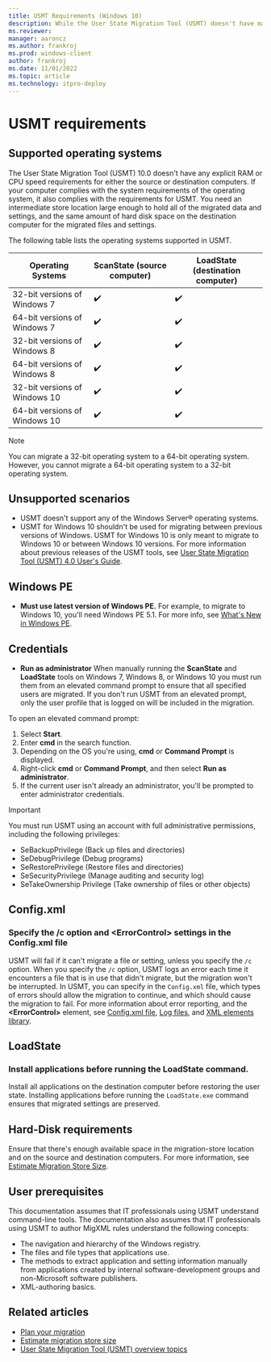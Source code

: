 ```yaml
---
title: USMT Requirements (Windows 10)
description: While the User State Migration Tool (USMT) doesn't have many requirements, these tips and tricks can help smooth the migration process.
ms.reviewer: 
manager: aaroncz
ms.author: frankroj
ms.prod: windows-client
author: frankroj
ms.date: 11/01/2022
ms.topic: article
ms.technology: itpro-deploy
---
```


# USMT requirements

## Supported operating systems

The User State Migration Tool (USMT) 10.0 doesn't have any explicit RAM or CPU speed requirements for either the source or destination computers. If your computer complies with the system requirements of the operating system, it also complies with the requirements for USMT. You need an intermediate store location large enough to hold all of the migrated data and settings, and the same amount of hard disk space on the destination computer for the migrated files and settings.

The following table lists the operating systems supported in USMT.

|Operating Systems|ScanState (source computer)|LoadState (destination computer)|
|--- |--- |--- |
|32-bit versions of Windows 7|✔️|✔️|
|64-bit versions of Windows 7|✔️|✔️|
|32-bit versions of Windows 8|✔️|✔️|
|64-bit versions of Windows 8|✔️|✔️|
|32-bit versions of Windows 10|✔️|✔️|
|64-bit versions of Windows 10|✔️|✔️|

> [!NOTE]
> You can migrate a 32-bit operating system to a 64-bit operating system. However, you cannot migrate a 64-bit operating system to a 32-bit operating system.

## Unsupported scenarios

- USMT doesn't support any of the Windows Server® operating systems.
- USMT for Windows 10 shouldn't be used for migrating between previous versions of Windows. USMT for Windows 10 is only meant to migrate to Windows 10 or between Windows 10 versions. For more information about previous releases of the USMT tools, see [User State Migration Tool (USMT) 4.0 User's Guide](/previous-versions/windows/server/dd560801(v=ws.10)).

## Windows PE

- **Must use latest version of Windows PE.** For example, to migrate to Windows 10, you'll need Windows PE 5.1. For more info, see [What's New in Windows PE](/windows-hardware/manufacture/desktop/whats-new-in-windows-pe-s14).

## Credentials

- **Run as administrator**
    When manually running the **ScanState** and **LoadState** tools on Windows 7, Windows 8, or Windows 10 you must run them from an elevated command prompt to ensure that all specified users are migrated. If you don't run USMT from an elevated prompt, only the user profile that is logged on will be included in the migration.

To open an elevated command prompt:

1. Select **Start**.
2. Enter **cmd** in the search function.
3. Depending on the OS you're using, **cmd** or **Command Prompt** is displayed.
4. Right-click **cmd** or **Command Prompt**, and then select **Run as administrator**.
5. If the current user isn't already an administrator, you'll be prompted to enter administrator credentials.

> [!IMPORTANT]
> You must run USMT using an account with full administrative permissions, including the following privileges:
>
> - SeBackupPrivilege (Back up files and directories)
> - SeDebugPrivilege (Debug programs)
> - SeRestorePrivilege (Restore files and directories)
> - SeSecurityPrivilege (Manage auditing and security log)
> - SeTakeOwnership Privilege (Take ownership of files or other objects)

## Config.xml

### Specify the /c option and &lt;ErrorControl&gt; settings in the Config.xml file

USMT will fail if it can't migrate a file or setting, unless you specify the `/c` option. When you specify the `/c` option, USMT logs an error each time it encounters a file that is in use that didn't migrate, but the migration won't be interrupted. In USMT, you can specify in the `Config.xml` file, which types of errors should allow the migration to continue, and which should cause the migration to fail. For more information about error reporting, and the **&lt;ErrorControl&gt;** element, see [Config.xml file](usmt-configxml-file.md#errorcontrol), [Log files](usmt-log-files.md), and [XML elements library](usmt-xml-elements-library.md).

## LoadState

### Install applications before running the LoadState command.

Install all applications on the destination computer before restoring the user state. Installing applications before running the `LoadState.exe` command ensures that migrated settings are preserved.

## Hard-Disk requirements

Ensure that there's enough available space in the migration-store location and on the source and destination computers. For more information, see [Estimate Migration Store Size](usmt-estimate-migration-store-size.md).

## User prerequisites

This documentation assumes that IT professionals using USMT understand command-line tools. The documentation also assumes that IT professionals using USMT to author MigXML rules understand the following concepts:

- The navigation and hierarchy of the Windows registry.
- The files and file types that applications use.
- The methods to extract application and setting information manually from applications created by internal software-development groups and non-Microsoft software publishers.
- XML-authoring basics.

## Related articles

- [Plan your migration](usmt-plan-your-migration.md)
- [Estimate migration store size](usmt-estimate-migration-store-size.md)
- [User State Migration Tool (USMT) overview topics](usmt-topics.md)
